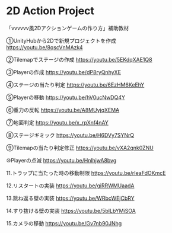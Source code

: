 # 2D Action Project
「vvvvvv風2Dアクションゲームの作り方」補助教材

①UnityHubから2Dで新規プロジェクトを作成
https://youtu.be/8qscVnMAzk4

②Tilemapでステージの作成
https://youtu.be/5EKdqXAE1Q8

③Playerの作成
https://youtu.be/dP8ryQnhyXE

④ステージの当たり判定
https://youtu.be/6EzHM6KeEhY

⑤Playerの移動
https://youtu.be/hV0ucNwDQ4Y

⑥重力の反転
https://youtu.be/A8MUyjqXEMA

⑦地面判定
https://youtu.be/x_rpXnf4nAY

⑧ステージギミック
https://youtu.be/H6DVy7SYNrQ

⑨Tilemapの当たり判定修正
https://youtu.be/vXA2qnk0ZNU

⑩Playerの点滅
https://youtu.be/HnlhjwA8bvg

11.トラップに当たった時の移動制限
https://youtu.be/rIeaFdOKmcE

12.リスタートの実装
https://youtu.be/giRRWMUaadA

13.跳ね返る壁の実装
https://youtu.be/WRbcWEjCbRY

14.すり抜ける壁の実装
https://youtu.be/5bILbYMiSOA

15.カメラの移動
https://youtu.be/Gv7nb90JNhg
